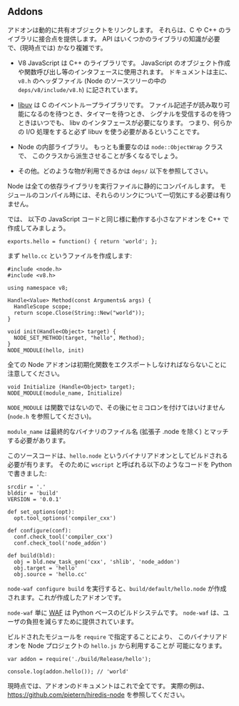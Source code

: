 ## Addons

<!--

Addons are dynamically linked shared objects. They can provide glue to C and
C++ libraries. The API (at the moment) is rather complex, involving
knowledge of several libraries:

-->
アドオンは動的に共有オブジェクトをリンクします。
それらは、C や C++ のライブラリに接合点を提供します。
API はいくつかのライブラリの知識が必要で、(現時点では) かなり複雑です。

<!--

 - V8 JavaScript, a C++ library. Used for interfacing with JavaScript:
   creating objects, calling functions, etc.  Documented mostly in the
   `v8.h` header file (`deps/v8/include/v8.h` in the Node source tree).

-->
 - V8 JavaScript は C++ のライブラリです。
   JavaScript のオブジェクト作成や関数呼び出し等のインタフェースに使用されます。
   ドキュメントは主に、`v8.h` のヘッダファイル
   (Node のソースツリーの中の `deps/v8/include/v8.h`) に記されています。

<!--

 - [libuv](https://github.com/joyent/libuv), C event loop library. Anytime one
   needs to wait for a file descriptor to become readable, wait for a timer, or
   wait for a signal to received one will need to interface with libuv. That is,
   if you perform any I/O, libuv will need to be used.

-->
 - [libuv](https://github.com/joyent/libuv) は
   C のイベントループライブラリです。
   ファイル記述子が読み取り可能になるのを待つとき、タイマーを待つとき、
   シグナルを受信するのを待つときはいつでも、
   libv のインタフェースが必要になります。
   つまり、何らかの I/O 処理をすると必ず libuv を使う必要があるということです。

<!--

 - Internal Node libraries. Most importantly is the `node::ObjectWrap`
   class which you will likely want to derive from.

-->
 - Node の内部ライブラリ。
   もっとも重要なのは `node::ObjectWrap` クラスで、
   このクラスから派生させることが多くなるでしょう。

<!--

 - Others. Look in `deps/` for what else is available.

-->
 - その他。どのような物が利用できるかは `deps/` 以下を参照してさい。

<!--

Node statically compiles all its dependencies into the executable. When
compiling your module, you don't need to worry about linking to any of these
libraries.

-->
Node は全ての依存ライブラリを実行ファイルに静的にコンパイルします。
モジュールのコンパイル時には、それらのリンクについて一切気にする必要は有りません。

<!--

To get started let's make a small Addon which is the C++ equivalent of
the following Javascript code:

-->
では、 以下の JavaScript コードと同じ様に動作する小さなアドオンを
C++ で作成してみましょう。

    exports.hello = function() { return 'world'; };

<!--

To get started we create a file `hello.cc`:

-->
まず `hello.cc` というファイルを作成します:


    #include <node.h>
    #include <v8.h>

    using namespace v8;

    Handle<Value> Method(const Arguments& args) {
      HandleScope scope;
      return scope.Close(String::New("world"));
    }

    void init(Handle<Object> target) {
      NODE_SET_METHOD(target, "hello", Method);
    }
    NODE_MODULE(hello, init)

<!--

Note that all Node addons must export an initialization function:

-->
全ての Node アドオンは初期化関数をエクスポートしなければならないことに
注意してください。

    void Initialize (Handle<Object> target);
    NODE_MODULE(module_name, Initialize)

<!--
There is no semi-colon after `NODE_MODULE` as it's not a function (see `node.h`).

The `module_name` needs to match the filename of the final binary (minus the
.node suffix).

The source code needs to be built into `hello.node`, the binary Addon. To
do this we create a file called `wscript` which is python code and looks
like this:

-->
`NODE_MODULE` は関数ではないので、その後にセミコロンを付けてはいけません
(`node.h` を参照してください)。

`module_name` は最終的なバイナリのファイル名 (拡張子 .node を除く)
とマッチする必要があります。

このソースコードは、`hello.node` というバイナリアドオンとしてビルドされる必要が有ります。
そのために `wscript` と呼ばれる以下のようなコードを Python で書きました:

    srcdir = '.'
    blddir = 'build'
    VERSION = '0.0.1'

    def set_options(opt):
      opt.tool_options('compiler_cxx')

    def configure(conf):
      conf.check_tool('compiler_cxx')
      conf.check_tool('node_addon')

    def build(bld):
      obj = bld.new_task_gen('cxx', 'shlib', 'node_addon')
      obj.target = 'hello'
      obj.source = 'hello.cc'

<!--

Running `node-waf configure build` will create a file
`build/default/hello.node` which is our Addon.

-->
`node-waf configure build` を実行すると、`build/default/hello.node` が作成されます。これが作成したアドオンです。

<!--

`node-waf` is just [WAF](http://code.google.com/p/waf), the python-based build system. `node-waf` is
provided for the ease of users.

-->
`node-waf` 単に [WAF](http://code.google.com/p/waf) は Python ベースのビルドシステムです。
`node-waf` は、ユーザの負担を減らすために提供されています。

<!--

You can now use the binary addon in a Node project `hello.js` by pointing `require` to
the recently built module:

-->
ビルドされたモジュールを `require` で指定することにより、
このバイナリアドオンを Node プロジェクトの `hello.js` から利用することが
可能になります。

    var addon = require('./build/Release/hello');

    console.log(addon.hello()); // 'world'

<!--

For the moment, that is all the documentation on addons. Please see
<https://github.com/pietern/hiredis-node> for a real example.

-->
現時点では、アドオンのドキュメントはこれで全てです。
実際の例は、<https://github.com/pietern/hiredis-node> を参照してください。
